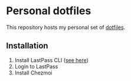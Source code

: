 # Personal dotfiles

This repository hosts my personal set of [dotfiles](https://dotfiles.github.io/).

## Installation

1. Install LastPass CLI ([see here](https://www.chezmoi.io/user-guide/password-managers/lastpass/))
2. Login to LastPass
3. Install Chezmoi

